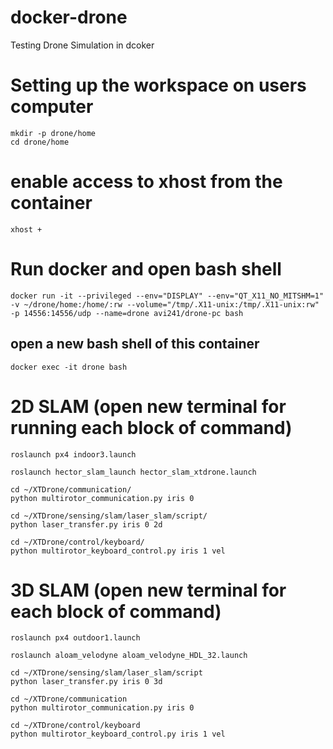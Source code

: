 # docker-drone
Testing Drone Simulation in dcoker

# Setting up the workspace on users computer

    mkdir -p drone/home
    cd drone/home

   # enable access to xhost from the container
    xhost +

   # Run docker and open bash shell

    docker run -it --privileged --env="DISPLAY" --env="QT_X11_NO_MITSHM=1" -v ~/drone/home:/home/:rw --volume="/tmp/.X11-unix:/tmp/.X11-unix:rw" -p 14556:14556/udp --name=drone avi241/drone-pc bash
    
   ## open a new bash shell of this container
   
    docker exec -it drone bash
    
   # 2D SLAM (open new terminal for running each block of command)
    
    roslaunch px4 indoor3.launch 
    
    roslaunch hector_slam_launch hector_slam_xtdrone.launch
    
    cd ~/XTDrone/communication/
    python multirotor_communication.py iris 0
    
    cd ~/XTDrone/sensing/slam/laser_slam/script/
    python laser_transfer.py iris 0 2d
    
    cd ~/XTDrone/control/keyboard/
    python multirotor_keyboard_control.py iris 1 vel


   # 3D SLAM  (open new terminal for each block of command)

    roslaunch px4 outdoor1.launch
    
    roslaunch aloam_velodyne aloam_velodyne_HDL_32.launch
    
    cd ~/XTDrone/sensing/slam/laser_slam/script
    python laser_transfer.py iris 0 3d
    
    cd ~/XTDrone/communication
    python multirotor_communication.py iris 0 
    
    cd ~/XTDrone/control/keyboard
    python multirotor_keyboard_control.py iris 1 vel

